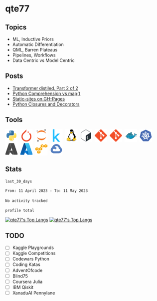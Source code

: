 <!-- markdownlint-disable-file MD033 - Inline HTML -->
<!-- https://github.com/DavidAnson/markdownlint/blob/v0.25.1/doc/Rules.md#md033 -->

# qte77

## Topics

- ML, Inductive Priors
- Automatic Differentiation
- QML, Barren Plateaus
- Pipelines, Workflows
- Data Centric vs Model Centric

## Posts

<!-- BLOG-POST-LIST:START -->
- [Transformer distiled, Part 2 of 2](https://qte77.github.io/ml-transformer-distiled-2/)
- [Python Comprehension vs map&lpar;&rpar;](https://qte77.github.io/python-comprehension-vs-map/)
- [Static-sites on GH-Pages](https://qte77.github.io/static-sites-jekyll-sphinx-readthedocs/)
- [Python Closures and Decorators](https://qte77.github.io/python-closure-decorator/)
<!-- BLOG-POST-LIST:END -->

## Tools

<div style="align: left;">
  <img src="https://github.com/devicons/devicon/blob/master/icons/python/python-original.svg" title="Python" alt="Python" width="40" height="40"/>&nbsp;
  <img src="https://github.com/devicons/devicon/blob/master/icons/pytorch/pytorch-original.svg" title="Pytorch" alt="Pytorch" width="40" height="40"/>&nbsp;
  <img src="https://github.com/devicons/devicon/blob/master/icons/jupyter/jupyter-original.svg" title="Jupyter" alt="Jupyter" width="40" height="40"/>&nbsp;
  <img src="https://github.com/devicons/devicon/blob/master/icons/kaggle/kaggle-original.svg" title="Kaggle" alt="Kaggle" width="40" height="40"/>&nbsp;
  <img src="https://github.com/devicons/devicon/blob/master/icons/linux/linux-original.svg" title="Linux" alt="Linux" width="40" height="40"/>&nbsp;
  <img src="https://github.com/devicons/devicon/blob/master/icons/bash/bash-original.svg" title="Bash" alt="Bash" width="40" height="40"/>&nbsp;  
  <img src="https://github.com/devicons/devicon/blob/master/icons/git/git-original.svg#gh-light-mode-only" title="Git" alt="Git" width="40" height="40"/>&nbsp;
  <img src="https://github.com/devicons/devicon/blob/master/icons/git/git-plain.svg#gh-dark-mode-only" title="Git" alt="Git" width="40" height="40"/>&nbsp;
  <img src="https://github.com/devicons/devicon/blob/master/icons/docker/docker-original.svg" title="Docker" alt="Docker" width="40" height="40"/>&nbsp;
  <img src="https://github.com/devicons/devicon/blob/master/icons/kubernetes/kubernetes-plain.svg" title="Kubernetes" alt="Kubernetes" width="40" height="40"/>&nbsp;  
  <img src="https://github.com/devicons/devicon/blob/master/icons/azure/azure-plain.svg#gh-light-mode-only" title="Azure" alt="Azure" width="40" height="40"/>&nbsp;
  <img src="https://github.com/devicons/devicon/blob/master/icons/azure/azure-original.svg#gh-dark-mode-only" title="Azure" alt="Azure" width="40" height="40"/>&nbsp;
  <img src="https://github.com/devicons/devicon/blob/master/icons/amazonwebservices/amazonwebservices-original.svg" title="AWS" alt="AWS" width="40" height="40"/>&nbsp;
  <img src="https://github.com/devicons/devicon/blob/master/icons/googlecloud/googlecloud-plain.svg" title="Google Cloud" alt="Google Cloud" width="40" height="40"/>&nbsp;
 </div>

## Stats

<!--
[![wakatime stats](https://github-readme-stats.vercel.app/api/wakatime?username=qte77)](https://github.com/anuraghazra/github-readme-stats)
[![GitHub Streak](http://github-readme-streak-stats.herokuapp.com?user=qte77&theme=dark&background=000000)](https://git.io/streak-stats)
-->

<!-- https://github.com/anuraghazra/github-readme-stats/blob/master/themes/README.md -->

`last_30_days`
<!-- https://github.com/athul/waka-readme -->
<!--START_SECTION:waka-->

```text
From: 11 April 2023 - To: 11 May 2023

No activity tracked
```

<!--END_SECTION:waka-->

`profile total`

[<img src="https://github-readme-stats.vercel.app/api/top-langs/?username=qte77&theme=default&line_height=27&layout=compact" alt="qte77's Top Langs" />](./#gh-light-mode-only)
[<img src="https://github-readme-stats.vercel.app/api/top-langs/?username=qte77&theme=github_dark&line_height=27&layout=compact" alt="qte77's Top Langs" />](./#gh-dark-mode-only)

<!-- light mode -->
<!--
[<img src="https://wakatime.com/share/@2955a10c-2c10-4666-a24d-1313cab9be94/e2ecd6b7-e9a6-41e6-962d-752f68603418.svg" alt="qte77's wakatime languages" width="45%" height="45%" />](./#gh-light-mode-only)
[<img src="https://github-readme-stats.vercel.app/api?username=qte77&show_icons=true&line_height=21&theme=default" alt="qte77's Github Activity" />](./#gh-light-mode-only)
[<img src="https://wakatime.com/share/@2955a10c-2c10-4666-a24d-1313cab9be94/c8eacc2b-cc27-4e65-ac0c-b0b45c1824ab.svg" alt="qte77's wakatime" width="50%" height="50%" />](./#gh-light-mode-only)
-->
<!-- dark mode -->
<!-- 
[<img src="https://wakatime.com/share/@2955a10c-2c10-4666-a24d-1313cab9be94/d2495005-a4af-4df0-a240-97a37c8c52cd.svg" alt="qte77's Github Activity" alt="qte77's wakatime" width="45%" height="45%" />](./#gh-dark-mode-only)
[<img src="https://github-readme-stats.vercel.app/api?username=qte77&show_icons=true&line_height=21&theme=github_dark" alt="qte77's Github Activity" />](./#gh-dark-mode-only)
[<img src="https://wakatime.com/share/@2955a10c-2c10-4666-a24d-1313cab9be94/99acefaa-aa24-4429-aa92-13bb19cdffab.svg" alt="qte77's Github Activity" alt="qte77's wakatime" width="50%" height="50%" />](./#gh-dark-mode-only)
-->
<!-- 
CodersRanks try later for data to be provided
https://docs.codersrank.io/widgets/skills-chart-widget
-->
<!-- <img src="https://cr-skills-chart-widget.azurewebsites.net/api/api?username=qte77&skills=python,jupyter,shell,batchfile,makefile,markdown,html,json,yaml&show-other-skills=true" alt="qte77's CodersRank.io Skills Chart Widget" width="55%" height="55%" /> -->

## TODO

- [ ] Kaggle Playgrounds
- [ ] Kaggle Competitions
- [ ] Codewars Python
- [ ] Coding Katas
- [ ] AdventOfcode
- [ ] Blind75
- [ ] Coursera Julia
- [ ] IBM Qiskit
- [ ] XanaduAI Pennylane

